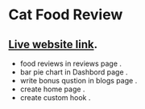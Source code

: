 # Cat Food Review
## [Live website link](https://quiet-chaja-3269f8.netlify.app/home).


* food reviews in reviews page .
* bar pie chart in Dashbord page .
* write bonus qustion in blogs page .
* create home page .
* create custom hook .
